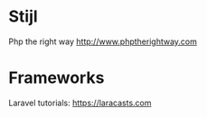# Stijl
Php the right way http://www.phptherightway.com

# Frameworks 
Laravel tutorials: https://laracasts.com

